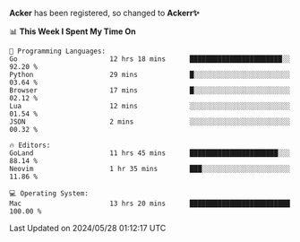 **Acker** has been registered, so changed to **Ackerr✨**

<!--START_SECTION:waka-->
📊 **This Week I Spent My Time On** 

```text
💬 Programming Languages: 
Go                       12 hrs 18 mins      ███████████████████████░░   92.20 % 
Python                   29 mins             █░░░░░░░░░░░░░░░░░░░░░░░░   03.64 % 
Browser                  17 mins             █░░░░░░░░░░░░░░░░░░░░░░░░   02.12 % 
Lua                      12 mins             ░░░░░░░░░░░░░░░░░░░░░░░░░   01.54 % 
JSON                     2 mins              ░░░░░░░░░░░░░░░░░░░░░░░░░   00.32 % 

🔥 Editors: 
GoLand                   11 hrs 45 mins      ██████████████████████░░░   88.14 % 
Neovim                   1 hr 35 mins        ███░░░░░░░░░░░░░░░░░░░░░░   11.86 % 

💻 Operating System: 
Mac                      13 hrs 20 mins      █████████████████████████   100.00 % 
```


 Last Updated on 2024/05/28 01:12:17 UTC
<!--END_SECTION:waka-->
